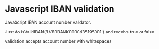 Javascript IBAN validation
=========

JavaScript IBAN account number validator.

Just do isValidIBAN('LV80BANK0000435195001') 
and receive true or false

validation accepts account number with whitespaces
